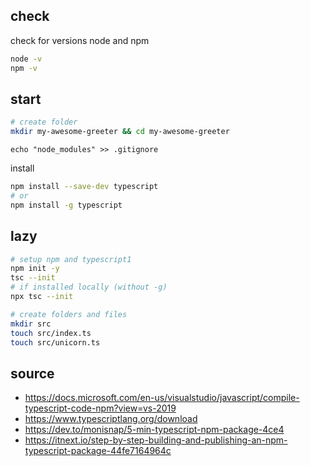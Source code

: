 ## check

check for versions node and npm

```bash
node -v
npm -v
```

## start

```bash
# create folder
mkdir my-awesome-greeter && cd my-awesome-greeter
```

```
echo "node_modules" >> .gitignore
```

install

```bash
npm install --save-dev typescript
# or
npm install -g typescript
```

## lazy

```bash
# setup npm and typescript1
npm init -y
tsc --init
# if installed locally (without -g)
npx tsc --init

# create folders and files
mkdir src
touch src/index.ts
touch src/unicorn.ts
```

## source

- https://docs.microsoft.com/en-us/visualstudio/javascript/compile-typescript-code-npm?view=vs-2019
- https://www.typescriptlang.org/download
- https://dev.to/monisnap/5-min-typescript-npm-package-4ce4
- https://itnext.io/step-by-step-building-and-publishing-an-npm-typescript-package-44fe7164964c

